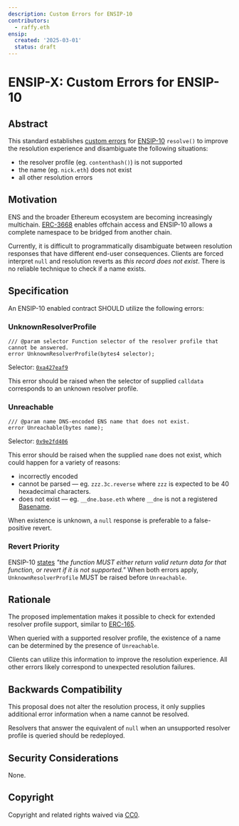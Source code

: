 ```yaml
---
description: Custom Errors for ENSIP-10 
contributors:
  - raffy.eth
ensip:
  created: '2025-03-01'
  status: draft
---
```


# ENSIP-X: Custom Errors for ENSIP-10

## Abstract

This standard establishes [custom errors](https://docs.soliditylang.org/en/latest/contracts.html#custom-errors) for [ENSIP-10](./10.md) `resolve()` to improve the resolution experience and disambiguate the following situations:

* the resolver profile (eg. `contenthash()`) is not supported
* the name (eg. `nick.eth`) does not exist
* all other resolution errors

## Motivation

ENS and the broader Ethereum ecosystem are becoming increasingly multichain.  [ERC-3668](https://eips.ethereum.org/EIPS/eip-3668) enables offchain access and ENSIP-10 allows a complete namespace to be bridged from another chain.

Currently, it is difficult to programmatically disambiguate between resolution responses that have different end-user consequences.  Clients are forced interpret `null` and resolution reverts as *this record does not exist*.  There is no reliable technique to check if a name exists.

## Specification

An ENSIP-10 enabled contract SHOULD utilize the following errors:

### UnknownResolverProfile

```solidity
/// @param selector Function selector of the resolver profile that cannot be answered.
error UnknownResolverProfile(bytes4 selector);
```

Selector: [`0xa427eaf9`](https://adraffy.github.io/keccak.js/test/demo.html#algo=evm&s=UnknownResolverProfile%28bytes4%29&escape=1&encoding=utf8)

This error should be raised when the selector of supplied `calldata` corresponds to an unknown resolver profile.

### Unreachable

```solidity
/// @param name DNS-encoded ENS name that does not exist.
error Unreachable(bytes name);
```

Selector: [`0x9e2fd406`](https://adraffy.github.io/keccak.js/test/demo.html#algo=evm&s=Unreachable%28bytes%29&escape=1&encoding=utf8)

This error should be raised when the supplied `name` does not exist, which could happen for a variety of reasons:

* incorrectly encoded
* cannot be parsed &mdash; eg. `zzz.3c.reverse` where `zzz` is expected to be 40 hexadecimal characters.
* does not exist &mdash; eg. `__dne.base.eth` where `__dne` is not a registered  [Basename](https://www.base.org/names).

When existence is unknown, a `null` response is preferable to a false-positive revert.

### Revert Priority

ENSIP-10 [states](./10.md#specification) *"the function MUST either return valid return data for that function, or revert if it is not supported."*  When both errors apply, `UnknownResolverProfile` MUST be raised before `Unreachable`.

## Rationale

The proposed implementation makes it possible to check for extended resolver profile support, similar to [ERC-165](https://eips.ethereum.org/EIPS/eip-165).

When queried with a supported resolver profile, the existence of a name can be determined by the presence of `Unreachable`.

Clients can utilize this information to improve the resolution experience.  All other errors likely correspond to unexpected resolution failures.

## Backwards Compatibility

This proposal does not alter the resolution process, it only supplies additional error information when a name cannot be resolved.

Resolvers that answer the equivalent of `null` when an unsupported resolver profile is queried should be redeployed.

## Security Considerations

None.

## Copyright

<!-- Just leave this how it is -->
Copyright and related rights waived via [CC0](https://creativecommons.org/publicdomain/zero/1.0/).
